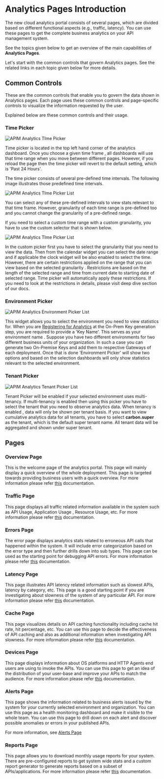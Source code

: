 # Analytics Pages Introduction
The new cloud analytics portal consists of several pages, which are divided based on different functional aspects (e.g., traffic, latency).
You can use these pages to get the complete business analytics on your API management system. 

See the topics given below to get an overview of the main capabilities of **Analytics Pages**.
   
Let's start with the common controls that govern Analytics pages. See the related links in each topic given below for more details.
 
## Common Controls
These are the common controls that enable you to govern the data shown in Analytics pages. Each page uses these common controls and page-specific controls to visualize the information requested by the user. 

Explained below are these common controls and their usage.
### Time Picker
![APIM Analytics TIme Picker]({{base_path}}/assets/img/observe/time-picker.png)

Time picker is located in the top left hand corner of the analytics dashboard. Once you choose a given time frame
, all dashboards will use that time range when you move between different pages. However, if you reload the page then
 the time picker will revert to the default setting, which is 'Past 24 Hours'.
 
 The time picker consists of several pre-defined time intervals. The following image illustrates those predefined time intervals.
 
 ![APIM Analytics TIme Picker List]({{base_path}}/assets/img/observe/time-picker-list.png)
 
 You can select any of these pre-defined intervals to view stats relevant to that time frame. However, granularity of
  each time range is pre-defined too and you cannot change the granularity of a pre-defined range. 
  
  If you need to select a custom time range with a custom granularity, you have to use the custom selector that
   is shown below.
   
![APIM Analytics TIme Picker List]({{base_path}}/assets/img/observe/time-picker-custom.png)

In the custom picker first you have to select the granularity that you need to view the data. Then from the calendar
 widget you can select the date range and if applicable the clock widget will be also enabled to select the time. However,
  there are certain restrictions applied on the range that you can view based on the selected granularity
  . Restrictions are based on the length of the selected range and time from current date to starting date of
   selected range. Time picker will automatically apply these restrictions. If you need to look at the restrictions
    in details, please visit deep dive section of our docs.
    
### Environment Picker

![APIM Analytics Environment Picker List]({{base_path}}/assets/img/observe/environment-picker.png)

This widget allows you to select the environment you need to view statistics for. When you are 
[Registering for Analytics]({{base_path}}/observe/api-manager-analytics/configure-analytics/register-for-analytics) 
at the On-Prem Key generation step, you are required to provide a 'Key Name'. This serves as your environment name
. Suppose you have two different environments for two different business units of your organization. In such a case
 you can generate two On-Premise Keys and add them to respective Gateways of each deployment. Once that is done
  'Environment Picker' will show two options and based on the selection dashboards will only show statistics relevant
   to the selected environment.
   
### Tenant Picker

![APIM Analytics Tenant Picker List]({{base_path}}/assets/img/observe/tenant-picker.png)

Tenant Picker will be enabled if your selected environment uses multi-tenancy. If multi-tenancy is enabled then using
 this picker you have to select the tenant that you need to observe analytics data. When tenancy is enabled
 , data will only be shown per tenant basis. If you want to view cumulative analytics data for all tenants,
  you have to select **carbon.super** as the tenant, which is the default super tenant name. All tenant data will be
   aggregated and shown under super tenant.
   
## Pages

### Overview Page
This is the welcome page of the analytics portal. This page will mainly display a quick overview of the whole
 deployment. This page is targeted towards providing business users with a quick overview. For more information
  please refer [this]({{base_path}}/observe/api-manager-analytics/analytics-pages/analytics-pages-overview) 
  documentation.
  
### Traffic Page
This page displays all traffic related information available in the system such as API Usage, Application Usage
, Resource Usage, etc. For more information please refer 
[this]({{base_path}}/observe/api-manager-analytics/analytics-pages/analytics-pages-traffic) documentation.

### Errors Page
The error page displays analytics stats related to erroneous API calls that happened within the system. It will include error
 categorization based on the error type and then further drills down into sub types. This page can be used as the
  starting point for debugging API errors. For more information please refer 
  [this]({{base_path}}/observe/api-manager-analytics/analytics-pages/analytics-pages-erros) documentation.
  
### Latency Page 
This page illustrates API latency related information such as slowest APIs, latency by category, etc. This page is a
 good starting point if you are investigating about slowness of the system of any particular API. For more
  information please refer 
  [this]({{base_path}}/observe/api-manager-analytics/analytics-pages/analytics-pages-latency) documentation.
  
### Cache Page
This page visualizes details on API caching functionality including cache hit rate, hit percentage, etc. You can use
 this page to decide the effectiveness of API caching and also as additional information when investigating API
  slowness. For more information please refer 
  [this]({{base_path}}/observe/api-manager-analytics/analytics-pages/analytics-pages-cache) documentation.
  
### Devices Page

This page displays information about OS platforms and HTTP Agents end users are using to invoke the APIs. You can use
 this page to get an idea of the distribution of your user-base and improve your APIs to match the audience. For
  more information please refer 
  [this]({{base_path}}/observe/api-manager-analytics/analytics-pages/analytics-pages-devices) documentation.
  
### Alerts Page

This page shows the information related to business alerts issued by the system for your currently selected
environment and organization. You can use this page as a health monitoring dashboard and make it visible to
the whole team. You can use this page to drill down on each alert and discover possible anomalies or errors in your published APIs.

For more information, see [Alerts Page]({{base_path}}/observe/api-manager-analytics/analytics-pages/analytics-pages-alerts)
  
### Reports Page

This page allows you to download monthly usage reports for your system. There are pre-configured reports to get
 system wide stats and a custom report generator to generate reports based on a subset of APIs/applications. For more
  information please refer 
  [this]({{base_path}}/observe/api-manager-analytics/analytics-pages/analytics-pages-report) documentation.
